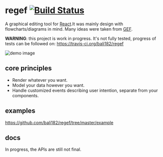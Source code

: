 # regef [![Build Status](https://travis-ci.org/bali182/regef.svg?branch=master)](https://travis-ci.org/bali182/regef)

A graphical editing tool for [React](https://reactjs.org/).It was mainly design with flowcharts/diagrams in mind. Many ideas were taken from [GEF](https://www.eclipse.org/gef/).

**WARNING**: this project is work in progress. It's not fully tested, progress of tests can be followed on: https://travis-ci.org/bali182/regef

![demo image](https://user-images.githubusercontent.com/3879181/37098655-54162c92-2216-11e8-8452-f2cf3baea8aa.gif "Demo image")

## core principles
- Render whatever you want.
- Model your data however you want.
- Handle customized events describing user intention, separate from your components.

## examples
https://github.com/bali182/regef/tree/master/example

## docs
In progress, the APIs are still not final.